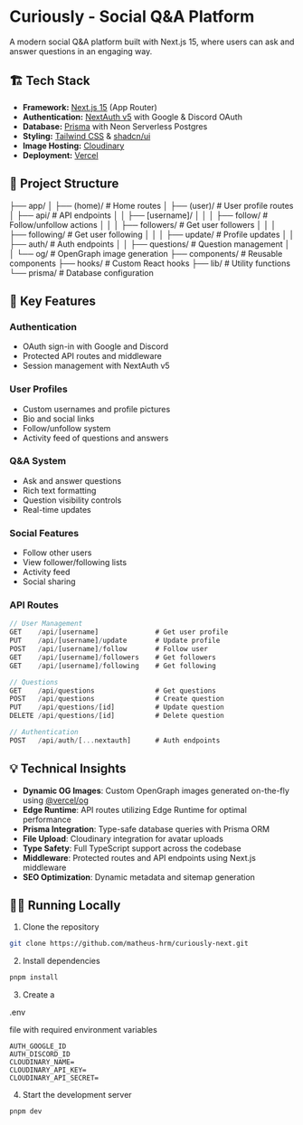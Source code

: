 # Curiously - Social Q&A Platform

A modern social Q&A platform built with Next.js 15, where users can ask and answer questions in an engaging way.

## 🏗️ Tech Stack

- **Framework:** [Next.js 15](https://nextjs.org/) (App Router)
- **Authentication:** [NextAuth v5](https://authjs.dev/) with Google & Discord OAuth
- **Database:** [Prisma](https://prisma.io) with Neon Serverless Postgres
- **Styling:** [Tailwind CSS](https://tailwindcss.com) & [shadcn/ui](https://ui.shadcn.com/)
- **Image Hosting:** [Cloudinary](https://cloudinary.com)
- **Deployment:** [Vercel](https://vercel.com)

## 📁 Project Structure
├── app/
│   ├── (home)/                 # Home routes
│   ├── (user)/                 # User profile routes
│   ├── api/                    # API endpoints
│   │   ├── [username]/
│   │   │   ├── follow/        # Follow/unfollow actions
│   │   │   ├── followers/     # Get user followers
│   │   │   ├── following/     # Get user following
│   │   │   ├── update/        # Profile updates
│   │   ├── auth/              # Auth endpoints
│   │   ├── questions/         # Question management
│   │   └── og/                # OpenGraph image generation
├── components/                 # Reusable components
├── hooks/                     # Custom React hooks
├── lib/                       # Utility functions
└── prisma/                    # Database configuration

## 🚀 Key Features

### Authentication
- OAuth sign-in with Google and Discord
- Protected API routes and middleware
- Session management with NextAuth v5

### User Profiles
- Custom usernames and profile pictures
- Bio and social links
- Follow/unfollow system
- Activity feed of questions and answers

### Q&A System
- Ask and answer questions
- Rich text formatting
- Question visibility controls
- Real-time updates

### Social Features
- Follow other users
- View follower/following lists
- Activity feed
- Social sharing

### API Routes
```typescript
// User Management
GET    /api/[username]              # Get user profile
PUT    /api/[username]/update       # Update profile
POST   /api/[username]/follow       # Follow user
GET    /api/[username]/followers    # Get followers
GET    /api/[username]/following    # Get following

// Questions
GET    /api/questions               # Get questions
POST   /api/questions               # Create question
PUT    /api/questions/[id]          # Update question
DELETE /api/questions/[id]          # Delete question

// Authentication
POST   /api/auth/[...nextauth]      # Auth endpoints
```

## 💡 Technical Insights

- **Dynamic OG Images**: Custom OpenGraph images generated on-the-fly using [@vercel/og](https://vercel.com/docs/concepts/functions/edge-functions/og-image-generation)
- **Edge Runtime**: API routes utilizing Edge Runtime for optimal performance
- **Prisma Integration**: Type-safe database queries with Prisma ORM
- **File Upload**: Cloudinary integration for avatar uploads
- **Type Safety**: Full TypeScript support across the codebase
- **Middleware**: Protected routes and API endpoints using Next.js middleware
- **SEO Optimization**: Dynamic metadata and sitemap generation

## 🏃‍♂️ Running Locally

1. Clone the repository
```bash
git clone https://github.com/matheus-hrm/curiously-next.git
```

2. Install dependencies
```bash
pnpm install
```

3. Create a 

.env

 file with required environment variables
```
AUTH_GOOGLE_ID
AUTH_DISCORD_ID
CLOUDINARY_NAME=
CLOUDINARY_API_KEY=
CLOUDINARY_API_SECRET=
```

4. Start the development server
```bash
pnpm dev
```